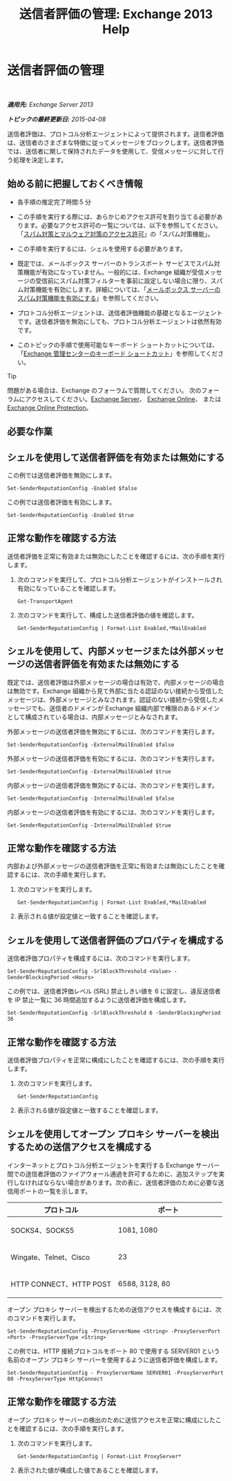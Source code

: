 ﻿---
title: '送信者評価の管理: Exchange 2013 Help'
TOCTitle: 送信者評価の管理
ms:assetid: f2716bd9-e3ac-46d9-9264-4e3dabfa0f38
ms:mtpsurl: https://technet.microsoft.com/ja-jp/library/Bb125186(v=EXCHG.150)
ms:contentKeyID: 49896550
ms.date: 05/23/2018
mtps_version: v=EXCHG.150
ms.translationtype: MT
---

# 送信者評価の管理

 

_**適用先:** Exchange Server 2013_

_**トピックの最終更新日:** 2015-04-08_

送信者評価は、プロトコル分析エージェントによって提供されます。送信者評価は、送信者のさまざまな特徴に従ってメッセージをブロックします。送信者評価では、送信者に関して保持されたデータを使用して、受信メッセージに対して行う処理を決定します。

## 始める前に把握しておくべき情報

  - 各手順の推定完了時間:5 分

  - この手順を実行する際には、あらかじめアクセス許可を割り当てる必要があります。必要なアクセス許可の一覧については、以下を参照してください。「[スパム対策とマルウェア対策のアクセス許可](anti-spam-and-anti-malware-permissions-exchange-2013-help.md)」の「スパム対策機能」。

  - この手順を実行するには、シェルを使用する必要があります。

  - 既定では、メールボックス サーバーのトランスポート サービスでスパム対策機能が有効になっていません。一般的には、Exchange 組織が受信メッセージの受信前にスパム対策フィルターを事前に設定しない場合に限り、スパム対策機能を有効にします。詳細については、「[メールボックス サーバーのスパム対策機能を有効にする](enable-anti-spam-functionality-on-mailbox-servers-exchange-2013-help.md)」を参照してください。

  - プロトコル分析エージェントは、送信者評価機能の基礎となるエージェントです。送信者評価を無効にしても、プロトコル分析エージェントは依然有効です。

  - このトピックの手順で使用可能なキーボード ショートカットについては、「[Exchange 管理センターのキーボード ショートカット](keyboard-shortcuts-in-the-exchange-admin-center-exchange-online-protection-help.md)」を参照してください。


> [!TIP]
> 問題がある場合は、Exchange のフォーラムで質問してください。 次のフォーラムにアクセスしてください。<A href="https://go.microsoft.com/fwlink/p/?linkid=60612">Exchange Server</A>、 <A href="https://go.microsoft.com/fwlink/p/?linkid=267542">Exchange Online</A>、 または <A href="https://go.microsoft.com/fwlink/p/?linkid=285351">Exchange Online Protection</A>。



## 必要な作業

## シェルを使用して送信者評価を有効または無効にする

この例では送信者評価を無効にします。

    Set-SenderReputationConfig -Enabled $false

この例では送信者評価を有効にします。

    Set-SenderReputationConfig -Enabled $true

## 正常な動作を確認する方法

送信者評価を正常に有効または無効にしたことを確認するには、次の手順を実行します。

1.  次のコマンドを実行して、プロトコル分析エージェントがインストールされ有効になっていることを確認します。
    
        Get-TransportAgent

2.  次のコマンドを実行して、構成した送信者評価の値を確認します。
    
        Get-SenderReputationConfig | Format-List Enabled,*MailEnabled

## シェルを使用して、内部メッセージまたは外部メッセージの送信者評価を有効または無効にする

既定では、送信者評価は外部メッセージの場合は有効で、内部メッセージの場合は無効です。Exchange 組織から見て外部に当たる認証のない接続から受信したメッセージは、外部メッセージとみなされます。認証のない接続から受信したメッセージでも、送信者のドメインが Exchange 組織内部で権限のあるドメインとして構成されている場合は、内部メッセージとみなされます。

外部メッセージの送信者評価を無効にするには、次のコマンドを実行します。

    Set-SenderReputationConfig -ExternalMailEnabled $false

外部メッセージの送信者評価を有効にするには、次のコマンドを実行します。

    Set-SenderReputationConfig -ExternalMailEnabled $true

内部メッセージの送信者評価を無効にするには、次のコマンドを実行します。

    Set-SenderReputationConfig -InternalMailEnabled $false

内部メッセージの送信者評価を有効にするには、次のコマンドを実行します。

    Set-SenderReputationConfig -InternalMailEnabled $true

## 正常な動作を確認する方法

内部および外部メッセージの送信者評価を正常に有効または無効にしたことを確認するには、次の手順を実行します。

1.  次のコマンドを実行します。
    
        Get-SenderReputationConfig | Format-List Enabled,*MailEnabled

2.  表示される値が設定値と一致することを確認します。

## シェルを使用して送信者評価のプロパティを構成する

送信者評価プロパティを構成するには、次のコマンドを実行します。

    Set-SenderReputationConfig -SrlBlockThreshold <Value> -SenderBlockingPeriod <Hours>

この例では、送信者評価レベル (SRL) 禁止しきい値を 6 に設定し、違反送信者を IP 禁止一覧に 36 時間追加するように送信者評価を構成します。

    Set-SenderReputationConfig -SrlBlockThreshold 6 -SenderBlockingPeriod 36

## 正常な動作を確認する方法

送信者評価プロパティを正常に構成にしたことを確認するには、次の手順を実行します。

1.  次のコマンドを実行します。
    
        Get-SenderReputationConfig

2.  表示される値が設定値と一致することを確認します。

## シェルを使用してオープン プロキシ サーバーを検出するための送信アクセスを構成する

インターネットとプロトコル分析エージェントを実行する Exchange サーバー間での送信者評価のファイアウォール通過を許可するために、追加ステップを実行しなければならない場合があります。次の表に、送信者評価のために必要な送信用ポートの一覧を示します。


<table>
<colgroup>
<col style="width: 50%" />
<col style="width: 50%" />
</colgroup>
<thead>
<tr class="header">
<th>プロトコル</th>
<th>ポート</th>
</tr>
</thead>
<tbody>
<tr class="odd">
<td><p>SOCKS4、SOCKS5</p></td>
<td><p>1081, 1080</p></td>
</tr>
<tr class="even">
<td><p>Wingate、Telnet、Cisco</p></td>
<td><p>23</p></td>
</tr>
<tr class="odd">
<td><p>HTTP CONNECT、HTTP POST</p></td>
<td><p>6588, 3128, 80</p></td>
</tr>
</tbody>
</table>


オープン プロキシ サーバーを検出するための送信アクセスを構成するには、次のコマンドを実行します。

    Set-SenderReputationConfig -ProxyServerName <String> -ProxyServerPort <Port> -ProxyServerType <String>

この例では、HTTP 接続プロトコルをポート 80 で使用する SERVER01 という名前のオープン プロキシ サーバーを使用するように送信者評価を構成します。

    Set-SenderReputationConfig - ProxyServerName SERVER01 -ProxyServerPort 80 -ProxyServerType HttpConnect

## 正常な動作を確認する方法

オープン プロキシ サーバーの検出のために送信アクセスを正常に構成にしたことを確認するには、次の手順を実行します。

1.  次のコマンドを実行します。
    
        Get-SenderReputationConfig | Format-List ProxyServer*

2.  表示された値が構成した値であることを確認します。

